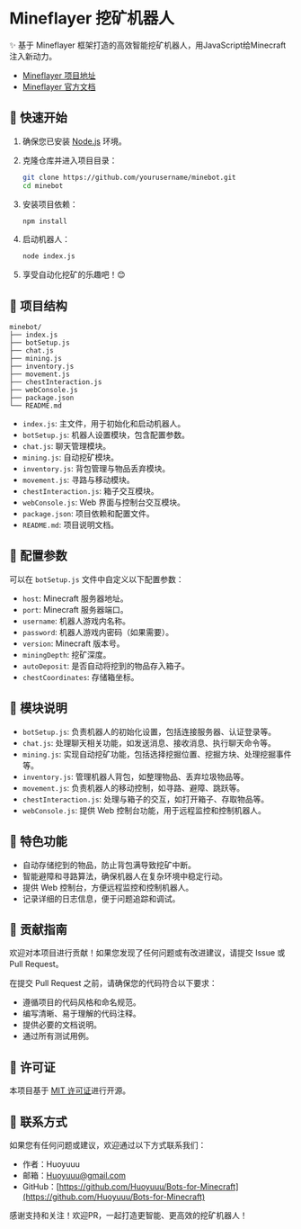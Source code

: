 # Mineflayer 挖矿机器人

✨ 基于 Mineflayer 框架打造的高效智能挖矿机器人，用JavaScript给Minecraft注入新动力。

- [Mineflayer 项目地址](https://github.com/PrismarineJS/mineflayer/)
- [Mineflayer 官方文档](https://github.com/PrismarineJS/mineflayer/blob/master/docs/README.md)

## 🚀 快速开始

1. 确保您已安装 [Node.js](https://nodejs.org/) 环境。
2. 克隆仓库并进入项目目录：

   ```bash
   git clone https://github.com/yourusername/minebot.git
   cd minebot
   ```

3. 安装项目依赖：

   ```bash
   npm install
   ```

4. 启动机器人：

   ```bash
   node index.js
   ```

5. 享受自动化挖矿的乐趣吧！😊

## 📁 项目结构

```
minebot/
├── index.js
├── botSetup.js
├── chat.js
├── mining.js
├── inventory.js
├── movement.js
├── chestInteraction.js
├── webConsole.js
├── package.json
└── README.md
```

- `index.js`: 主文件，用于初始化和启动机器人。
- `botSetup.js`: 机器人设置模块，包含配置参数。
- `chat.js`: 聊天管理模块。
- `mining.js`: 自动挖矿模块。
- `inventory.js`: 背包管理与物品丢弃模块。
- `movement.js`: 寻路与移动模块。
- `chestInteraction.js`: 箱子交互模块。
- `webConsole.js`: Web 界面与控制台交互模块。
- `package.json`: 项目依赖和配置文件。
- `README.md`: 项目说明文档。

## 🎨 配置参数

可以在 `botSetup.js` 文件中自定义以下配置参数：

- `host`: Minecraft 服务器地址。
- `port`: Minecraft 服务器端口。
- `username`: 机器人游戏内名称。
- `password`: 机器人游戏内密码（如果需要）。
- `version`: Minecraft 版本号。
- `miningDepth`: 挖矿深度。
- `autoDeposit`: 是否自动将挖到的物品存入箱子。
- `chestCoordinates`: 存储箱坐标。

## 🔧 模块说明

- `botSetup.js`: 负责机器人的初始化设置，包括连接服务器、认证登录等。
- `chat.js`: 处理聊天相关功能，如发送消息、接收消息、执行聊天命令等。
- `mining.js`: 实现自动挖矿功能，包括选择挖掘位置、挖掘方块、处理挖掘事件等。
- `inventory.js`: 管理机器人背包，如整理物品、丢弃垃圾物品等。
- `movement.js`: 负责机器人的移动控制，如寻路、避障、跳跃等。
- `chestInteraction.js`: 处理与箱子的交互，如打开箱子、存取物品等。
- `webConsole.js`: 提供 Web 控制台功能，用于远程监控和控制机器人。

## 🌟 特色功能

- 自动存储挖到的物品，防止背包满导致挖矿中断。
- 智能避障和寻路算法，确保机器人在复杂环境中稳定行动。
- 提供 Web 控制台，方便远程监控和控制机器人。
- 记录详细的日志信息，便于问题追踪和调试。

## 🤝 贡献指南

欢迎对本项目进行贡献！如果您发现了任何问题或有改进建议，请提交 Issue 或 Pull Request。

在提交 Pull Request 之前，请确保您的代码符合以下要求：

- 遵循项目的代码风格和命名规范。
- 编写清晰、易于理解的代码注释。
- 提供必要的文档说明。
- 通过所有测试用例。

## 📃 许可证

本项目基于 [MIT 许可证](LICENSE)进行开源。

## 📧 联系方式

如果您有任何问题或建议，欢迎通过以下方式联系我们：

- 作者：Huoyuuu
- 邮箱：Huoyuuu@gmail.com
- GitHub：[https://github.com/Huoyuuu/Bots-for-Minecraft](https://github.com/Huoyuuu/Bots-for-Minecraft)

感谢支持和关注！欢迎PR，一起打造更智能、更高效的挖矿机器人！